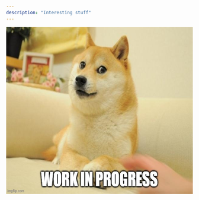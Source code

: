 ```yaml
---
description: "Interesting stuff"
---
```


<img src="/assets/images/workinprogress.jpg" alt="This page is a work in progress" width="600" height="450">

